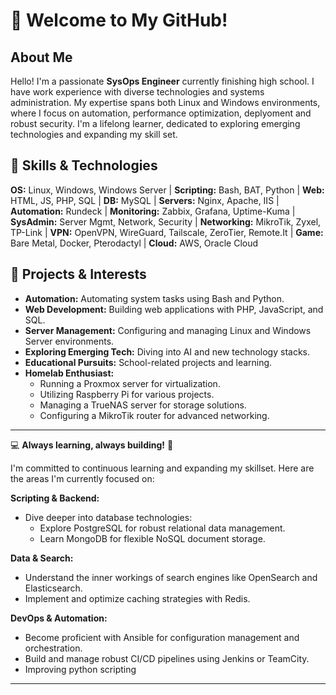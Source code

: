 # 👋 Welcome to My GitHub!

## About Me

Hello! I'm a passionate **SysOps Engineer** currently finishing high school. I have work experience with diverse technologies and systems administration. My expertise spans both Linux and Windows environments, where I focus on automation, performance optimization, deplyoment and robust security. I'm a lifelong learner, dedicated to exploring emerging technologies and expanding my skill set.

## 🔧 Skills & Technologies

**OS:** Linux, Windows, Windows Server | **Scripting:** Bash, BAT, Python | **Web:** HTML, JS, PHP, SQL | **DB:** MySQL | **Servers:** Nginx, Apache, IIS | **Automation:** Rundeck | **Monitoring:** Zabbix, Grafana, Uptime-Kuma | **SysAdmin:** Server Mgmt, Network, Security | **Networking:** MikroTik, Zyxel, TP-Link | **VPN:** OpenVPN, WireGuard, Tailscale, ZeroTier, Remote.It | **Game:** Bare Metal, Docker, Pterodactyl | **Cloud:** AWS, Oracle Cloud
## 🚀 Projects & Interests

* **Automation:** Automating system tasks using Bash and Python.
* **Web Development:** Building web applications with PHP, JavaScript, and SQL.
* **Server Management:** Configuring and managing Linux and Windows Server environments.
* **Exploring Emerging Tech:** Diving into AI and new technology stacks.
* **Educational Pursuits:** School-related projects and learning.
* **Homelab Enthusiast:**
    * Running a Proxmox server for virtualization.
    * Utilizing Raspberry Pi for various projects.
    * Managing a TrueNAS server for storage solutions.
    * Configuring a MikroTik router for advanced networking.

---

💻 **Always learning, always building!** 🚀

I'm committed to continuous learning and expanding my skillset. Here are the areas I'm currently focused on:

**Scripting & Backend:**

* Dive deeper into database technologies:
    * Explore PostgreSQL for robust relational data management.
    * Learn MongoDB for flexible NoSQL document storage.

**Data & Search:**

* Understand the inner workings of search engines like OpenSearch and Elasticsearch.
* Implement and optimize caching strategies with Redis.

**DevOps & Automation:**

* Become proficient with Ansible for configuration management and orchestration.
* Build and manage robust CI/CD pipelines using Jenkins or TeamCity.
* Improving python scripting

---



